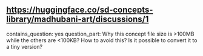 ## https://huggingface.co/sd-concepts-library/madhubani-art/discussions/1

contains_question: yes
question_part: Why this concept file size is >100MB while the others are <100KB? How to avoid this? Is it possible to convert it to a tiny version?